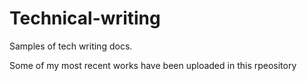 # Technical-writing
Samples of tech writing docs.

Some of my most recent works have been uploaded in this rpeository
